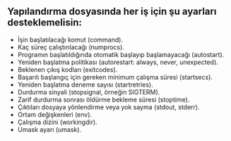 ## Yapılandırma dosyasında her iş için şu ayarları desteklemelisin:

- İşin başlatılacağı komut (command).
- Kaç süreç çalıştırılacağı (numprocs).
- Programın başlatıldığında otomatik başlayıp başlamayacağı (autostart).
- Yeniden başlatma politikası (autorestart: always, never, unexpected).
- Beklenen çıkış kodları (exitcodes).
- Başarılı başlangıç için gereken minimum çalışma süresi (startsecs).
- Yeniden başlatma deneme sayısı (startretries).
- Durdurma sinyali (stopsignal, örneğin SIGTERM).
- Zarif durdurma sonrası öldürme bekleme süresi (stoptime).
- Çıktıları dosyaya yönlendirme veya yok sayma (stdout, stderr).
- Ortam değişkenleri (env).
- Çalışma dizini (workingdir).
- Umask ayarı (umask).